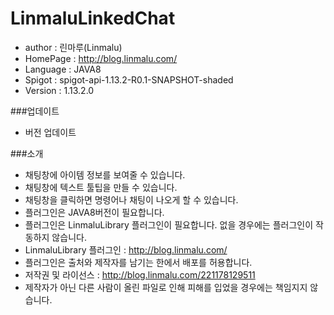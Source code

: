 # LinmaluLinkedChat

 - author : 린마루(Linmalu)
 - HomePage : http://blog.linmalu.com/
 - Language : JAVA8
 - Spigot : spigot-api-1.13.2-R0.1-SNAPSHOT-shaded
 - Version : 1.13.2.0

###업데이트
- 버전 업데이트

###소개
- 채팅창에 아이템 정보를 보여줄 수 있습니다.
- 채팅창에 텍스트 툴팁을 만들 수 있습니다.
- 채팅창을 클릭하면 명령어나 채팅이 나오게 할 수 있습니다.
- 플러그인은 JAVA8버전이 필요합니다.
- 플러그인은 LinmaluLibrary 플러그인이 필요합니다. 없을 경우에는 플러그인이 작동하지 않습니다.
- LinmaluLibrary 플러그인 : http://blog.linmalu.com/
- 플러그인은 출처와 제작자를 남기는 한에서 배포를 허용합니다.
- 저작권 및 라이선스 : http://blog.linmalu.com/221178129511
- 제작자가 아닌 다른 사람이 올린 파일로 인해 피해를 입었을 경우에는 책임지지 않습니다.
